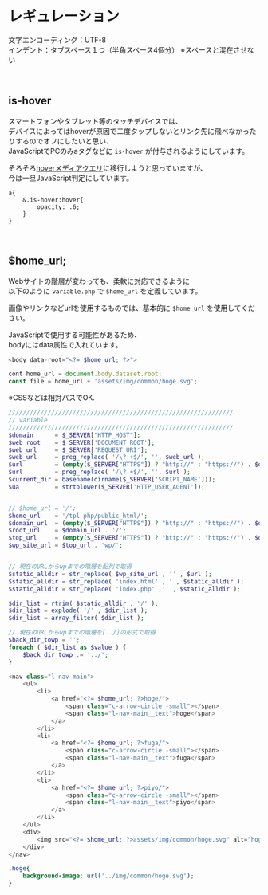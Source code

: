 # レギュレーション

文字エンコーディング：UTF-8  
インデント：タブスペース１つ（半角スペース4個分） ※スペースと混在させない


<br>

## is-hover

スマートフォンやタブレット等のタッチデバイスでは、  
デバイスによってはhoverが原因で二度タップしないとリンク先に飛べなかったりするのでオフにしたいと思い、  
JavaScriptでPCのみaタグなどに `is-hover` が付与されるようにしています。  
  
そろそろ[hoverメディアクエリ](https://developer.mozilla.org/ja/docs/Web/CSS/@media/hover)に移行しようと思っていますが、  
今は一旦JavaScript判定にしています。

```
a{
	&.is-hover:hover{
		opacity: .6;
	}
}
```


<br>

## $home_url;

Webサイトの階層が変わっても、柔軟に対応できるように  
以下のように `variable.php` で `$home_url` を定義しています。  

画像やリンクなどurlを使用するものでは、基本的に `$home_url` を使用してください。  
  
JavaScriptで使用する可能性があるため、  
bodyにはdata属性で入れています。
```php
<body data-root="<?= $home_url; ?>">
```
```javascript
cont home_url = document.body.dataset.root;
const file = home_url + 'assets/img/common/hoge.svg';
```
  
※CSSなどは相対パスでOK.


```php
///////////////////////////////////////////////////////////////
// variable
///////////////////////////////////////////////////////////////
$domain      = $_SERVER["HTTP_HOST"];
$web_root    = $_SERVER['DOCUMENT_ROOT'];
$web_url     = $_SERVER['REQUEST_URI'];
$web_url     = preg_replace( '/\?.+$/', '', $web_url );
$url         = (empty($_SERVER["HTTPS"]) ? "http://" : "https://") . $domain . $web_url;
$url         = preg_replace( '/\?.+$/', '', $url );
$current_dir = basename(dirname($_SERVER['SCRIPT_NAME']));
$ua          = strtolower($_SERVER['HTTP_USER_AGENT']);


// $home_url = '/';
$home_url    = '/tpl-php/public_html/';
$domain_url  = (empty($_SERVER["HTTPS"]) ? "http://" : "https://") . $domain;
$root_url    = $domain_url . '/';
$top_url     = (empty($_SERVER["HTTPS"]) ? "http://" : "https://") . $domain . $home_url;
$wp_site_url = $top_url . 'wp/';


// 現在のURLからwpまでの階層を配列で取得
$static_alldir = str_replace( $wp_site_url , '' , $url );
$static_alldir = str_replace( 'index.html' ,'' , $static_alldir );
$static_alldir = str_replace( 'index.php' ,'' , $static_alldir );

$dir_list = rtrim( $static_alldir , '/' );
$dir_list = explode( '/' , $dir_list );
$dir_list = array_filter( $dir_list );

// 現在のURLからwpまでの階層を[../]の形式で取得
$back_dir_towp = '';
foreach ( $dir_list as $value ) {
	$back_dir_towp .= '../';
}
```

```php
<nav class="l-nav-main">
	<ul>
		<li>
			<a href="<?= $home_url; ?>hoge/">
				<span class="c-arrow-circle -small"></span>
				<span class="l-nav-main__text">hoge</span>
			</a>
		</li>
		<li>
			<a href="<?= $home_url; ?>fuga/">
				<span class="c-arrow-circle -small"></span>
				<span class="l-nav-main__text">fuga</span>
			</a>
		</li>
		<li>
			<a href="<?= $home_url; ?>piyo/">
				<span class="c-arrow-circle -small"></span>
				<span class="l-nav-main__text">piyo</span>
			</a>
		</li>
	</ul>
	<div>
		<img src="<?= $home_url; ?>assets/img/common/hoge.svg" alt="hoge">
	</div>
</nav>
```

```css
.hoge{
	background-image: url('../img/common/hoge.svg');
}
```
